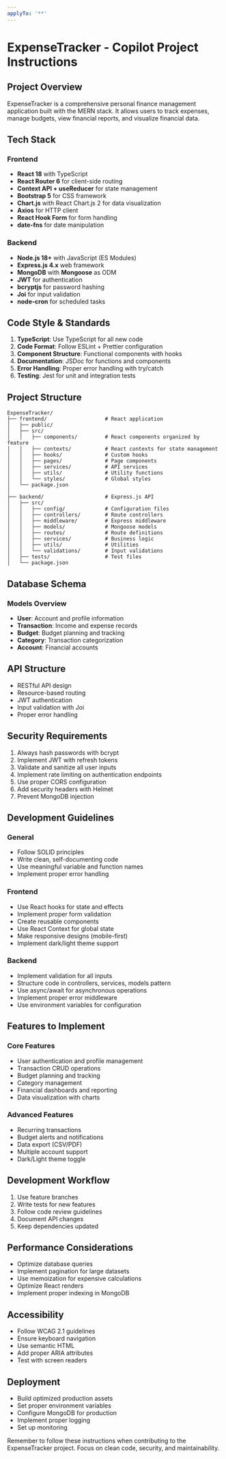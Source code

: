 ```yaml
---
applyTo: '**'
---
```

# ExpenseTracker - Copilot Project Instructions

## Project Overview

ExpenseTracker is a comprehensive personal finance management application built with the MERN stack. It allows users to track expenses, manage budgets, view financial reports, and visualize financial data.

## Tech Stack

### Frontend
- **React 18** with TypeScript
- **React Router 6** for client-side routing
- **Context API + useReducer** for state management
- **Bootstrap 5** for CSS framework
- **Chart.js** with React Chart.js 2 for data visualization
- **Axios** for HTTP client
- **React Hook Form** for form handling
- **date-fns** for date manipulation

### Backend
- **Node.js 18+** with JavaScript (ES Modules)
- **Express.js 4.x** web framework
- **MongoDB** with **Mongoose** as ODM
- **JWT** for authentication
- **bcryptjs** for password hashing
- **Joi** for input validation
- **node-cron** for scheduled tasks

## Code Style & Standards

1. **TypeScript**: Use TypeScript for all new code
2. **Code Format**: Follow ESLint + Prettier configuration
3. **Component Structure**: Functional components with hooks
4. **Documentation**: JSDoc for functions and components
5. **Error Handling**: Proper error handling with try/catch
6. **Testing**: Jest for unit and integration tests

## Project Structure

```
ExpenseTracker/
├── frontend/                   # React application
│   ├── public/
│   ├── src/
│   │   ├── components/         # React components organized by feature
│   │   ├── contexts/           # React contexts for state management
│   │   ├── hooks/              # Custom hooks
│   │   ├── pages/              # Page components
│   │   ├── services/           # API services
│   │   ├── utils/              # Utility functions
│   │   └── styles/             # Global styles
│   └── package.json
│
├── backend/                    # Express.js API
│   ├── src/
│   │   ├── config/             # Configuration files
│   │   ├── controllers/        # Route controllers
│   │   ├── middleware/         # Express middleware
│   │   ├── models/             # Mongoose models
│   │   ├── routes/             # Route definitions
│   │   ├── services/           # Business logic
│   │   ├── utils/              # Utilities
│   │   └── validations/        # Input validations
│   ├── tests/                  # Test files
│   └── package.json
```

## Database Schema

### Models Overview
- **User**: Account and profile information
- **Transaction**: Income and expense records
- **Budget**: Budget planning and tracking
- **Category**: Transaction categorization
- **Account**: Financial accounts

## API Structure

- RESTful API design
- Resource-based routing
- JWT authentication
- Input validation with Joi
- Proper error handling

## Security Requirements

1. Always hash passwords with bcrypt
2. Implement JWT with refresh tokens
3. Validate and sanitize all user inputs
4. Implement rate limiting on authentication endpoints
5. Use proper CORS configuration
6. Add security headers with Helmet
7. Prevent MongoDB injection

## Development Guidelines

### General
- Follow SOLID principles
- Write clean, self-documenting code
- Use meaningful variable and function names
- Implement proper error handling

### Frontend
- Use React hooks for state and effects
- Implement proper form validation
- Create reusable components
- Use React Context for global state
- Make responsive designs (mobile-first)
- Implement dark/light theme support

### Backend
- Implement validation for all inputs
- Structure code in controllers, services, models pattern
- Use async/await for asynchronous operations
- Implement proper error middleware
- Use environment variables for configuration

## Features to Implement

### Core Features
- User authentication and profile management
- Transaction CRUD operations
- Budget planning and tracking
- Category management
- Financial dashboards and reporting
- Data visualization with charts

### Advanced Features
- Recurring transactions
- Budget alerts and notifications
- Data export (CSV/PDF)
- Multiple account support
- Dark/Light theme toggle

## Development Workflow

1. Use feature branches
2. Write tests for new features
3. Follow code review guidelines
4. Document API changes
5. Keep dependencies updated

## Performance Considerations

- Optimize database queries
- Implement pagination for large datasets
- Use memoization for expensive calculations
- Optimize React renders
- Implement proper indexing in MongoDB

## Accessibility

- Follow WCAG 2.1 guidelines
- Ensure keyboard navigation
- Use semantic HTML
- Add proper ARIA attributes
- Test with screen readers

## Deployment

- Build optimized production assets
- Set proper environment variables
- Configure MongoDB for production
- Implement proper logging
- Set up monitoring

Remember to follow these instructions when contributing to the ExpenseTracker project. Focus on clean code, security, and maintainability.
